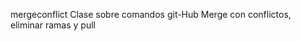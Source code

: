 <!DOCTYPE html>
<html lang="en">
<head>
    <meta charset="UTF-8">
    <meta http-equiv="X-UA-Compatible" content="IE=edge">
    <meta name="viewport" content="width=device-width, initial-scale=1.0">
    <title>Document</title>
</head>
<body>
    
</body>
</html>
<div>
    <p>mergeconflict
        Clase sobre comandos git-Hub Merge con conflictos, eliminar ramas y pull
        </p>
</div>
 